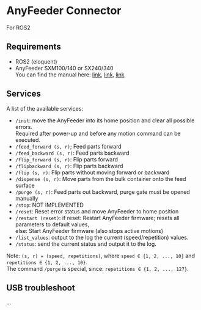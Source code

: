 # AnyFeeder Connector
For ROS2

## Requirements
* ROS2 (eloquent)
* AnyFeeder SXM100/140 or SX240/340   
  You can find the manual here: 
  [link](https://assets.omron.eu/downloads/manual/en/v5/18876-0_anyfeeder_users_manual_en.pdf),
  [link](https://assets.omron.com/m/5e8428ff03caab0f/original/AnyFeeder-User-Guide.pdf), 
  [link](https://www.flexfactory.com/fileadmin/user_upload/Downloads/Schnittstellenbeschreibung_SXM/SerialProtocol_anyfeedSXM-DD_1.3.pdf)


## Services
A list of the available services:
* `/init`: move the AnyFeeder into its home position and clear all possible errors.  
  Required after power-up and before any motion command can be executed.
* `/feed_forward (s, r)`; Feed parts forward
* `/feed_backward (s, r)`: Feed parts backward 
* `/flip_forward (s, r)`: Flip parts forward 
* `/flipbackward (s, r)`: Flip parts backward
* `/flip (s, r)`: Flip parts without moving forward or backward
* `/dispense (s, r)`: Move parts from the bulk container onto the feed surface
* `/purge (s, r)`: Feed parts out backward, purge gate must be opened manually
* `/stop`: NOT IMPLEMENTED
* `/reset`: Reset error status and move AnyFeeder to home position
* `/restart (reset)`: if reset: Restart AnyFeeder firmware; resets all parameters to default values,  
  else: Start AnyFeeder firmware (also stops active motions)
* `/list_values`: output to the log the current (speed/repetition) values.
* `/status`: send the current status and output it to the log.

Note: `(s, r) = (speed, repetitions)`, where `speed ∈ {1, 2, ..., 10}` and `repetitions ∈ {1, 2, ..., 10}`.  
The command `/purge` is special, since: `repetitions ∈ {1, 2, ..., 127}`.


## USB troubleshoot
...